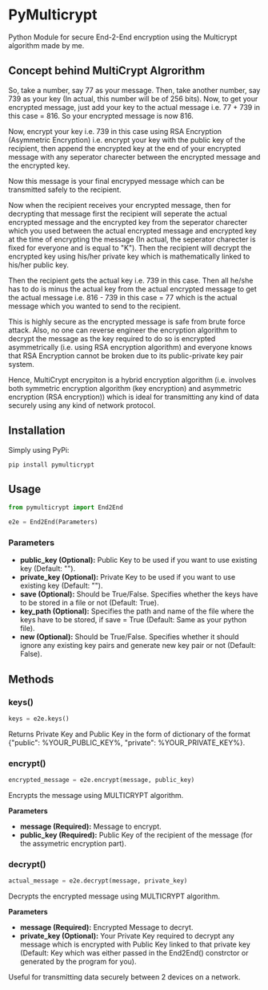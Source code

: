 # PyMulticrypt

Python Module for secure End-2-End encryption using the Multicrypt algorithm made by me.

## Concept behind MultiCrypt Algrorithm

So, take a number, say 77 as your message.
Then, take another number, say 739 as your key (In actual, this number will be of 256 bits).
Now, to get your encrypted message, just add your key to the actual message
i.e. 77 + 739 in this case = 816. So your encrypted message is now 816.

Now, encrypt your key i.e. 739 in this case using RSA Encryption (Asymmetric Encryption)
i.e. encrypt your key with the public key of the recipient, then append the encrypted key
at the end of your encrypted message with any seperator charecter between the encrypted message 
and the encrypted key.

Now this message is your final encrypyed message which can be transmitted safely to the
recipient.

Now when the recipient receives your encrypted message, then for decrypting that message first the
recipient will seperate the actual encrypted message and the encrypted key from the seperator charecter
which you used between the actual encrypted message and encrypted key at the time of encrypting the message
(In actual, the seperator charecter is fixed for everyone and is equal to "K"). Then the recipient will
decrypt the encrypted key using his/her private key which is mathematically linked to his/her public key.

Then the recipient gets the actual key i.e. 739 in this case. Then all he/she has to do is minus the actual key
from the actual encrypted message to get the actual message i.e. 816 - 739 in this case = 77 which is the actual message
which you wanted to send to the recipient.

This is highly secure as the encrypted message is safe from brute force attack. Also, no one can reverse engineer the
encryption algorithm to decrypt the message as the key required to do so is encrypted asymmetrically
(i.e. using RSA encryption algorithm) and everyone knows that RSA Encryption cannot be broken due to its public-private
key pair system.

Hence, MultiCrypt encrypiton is a hybrid encryption algorithm (i.e. involves both symmetric encryption algorithm (key encryption)
and asymmetric encryption (RSA encryption)) which is ideal for transmitting any kind of data securely using any kind of network protocol.

## Installation

Simply using PyPi: 

```
pip install pymulticrypt
```
## Usage

```python
from pymulticrypt import End2End

e2e = End2End(Parameters)
```

### Parameters

- **public_key (Optional):** Public Key to be used if you want to use existing key (Default: "").
- **private_key (Optional):** Private Key to be used if you want to use existing key (Default: "").
- **save (Optional):** Should be True/False. Specifies whether the keys have to be stored in a file or not (Default: True).
- **key_path (Optional):** Specifies the path and name of the file where the keys have to be stored, if save = True (Default: Same as your python file).
- **new (Optional):** Should be True/False. Specifies whether it should ignore any existing key pairs and generate new key pair or not (Default: False).

## Methods

### keys()

```python
keys = e2e.keys()
```

Returns Private Key and Public Key in the form of dictionary of the format {"public": %YOUR_PUBLIC_KEY%, "private": %YOUR_PRIVATE_KEY%}.

### encrypt()

```python
encrypted_message = e2e.encrypt(message, public_key)
```

Encrypts the message using MULTICRYPT algorithm.

**Parameters**

- **message (Required):** Message to encrypt.
- **public_key (Required):** Public Key of the recipient of the message (for the assymetric encryption part).


### decrypt()

```python
actual_message = e2e.decrypt(message, private_key)
```

Decrypts the encrypted message using MULTICRYPT algorithm.

**Parameters**

- **message (Required):** Encrypted Message to decryt.
- **private_key (Optional):** Your Private Key required to decrypt any message which is encrypted with Public Key
                        linked to that private key (Default: Key which was either passed in the End2End()
                        constrctor or generated by the program for you).

Useful for transmitting data securely between 2 devices on a network.
